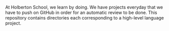 At Holberton School, we learn by doing. We have projects everyday that we have to push on GitHub in order for an automatic review to be done. This repository contains directories each corresponding to a high-level language project.

